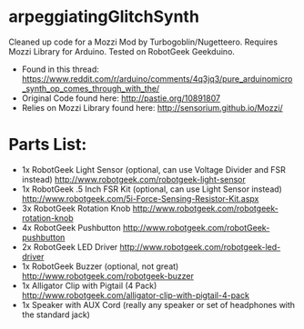 # arpeggiatingGlitchSynth
Cleaned up code for a Mozzi Mod by Turbogoblin/Nugetteero.
Requires Mozzi Library for Arduino. Tested on RobotGeek Geekduino.
- Found in this thread: https://www.reddit.com/r/arduino/comments/4q3jq3/pure_arduinomicro_synth_op_comes_through_with_the/
- Original Code found here: http://pastie.org/10891807
- Relies on Mozzi Library found here: http://sensorium.github.io/Mozzi/

# Parts List:
- 1x RobotGeek Light Sensor (optional, can use Voltage Divider and FSR instead) http://www.robotgeek.com/robotgeek-light-sensor
- 1x RobotGeek .5 Inch FSR Kit (optional, can use Light Sensor instead) http://www.robotgeek.com/5i-Force-Sensing-Resistor-Kit.aspx
- 3x RobotGeek Rotation Knob http://www.robotgeek.com/robotgeek-rotation-knob
- 4x RobotGeek Pushbutton http://www.robotgeek.com/robotGeek-pushbutton
- 2x RobotGeek LED Driver http://www.robotgeek.com/robotgeek-led-driver
- 1x RobotGeek Buzzer (optional, not great) http://www.robotgeek.com/robotgeek-buzzer
- 1x Alligator Clip with Pigtail (4 Pack) http://www.robotgeek.com/alligator-clip-with-pigtail-4-pack
- 1x Speaker with AUX Cord (really any speaker or set of headphones with the standard jack)
